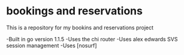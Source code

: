 # bookings and reservations

This is a repository for my bookins and reservations project

-Built in go version 1.1.5
-Uses the chi router
-Uses alex edwards SVS session management
-Uses [nosurf] 
